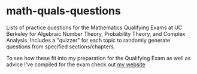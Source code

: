 # math-quals-questions
Lists of practice questions for the Mathematics Qualifying Exams at UC Berkeley for Algebraic Number Theory, Probability Theory, and Complex Analysis. Includes a "quizzer" for each topic to randomly generate questions from specified sections/chapters.

To see how these fit into my preparation for the Qualifying Exam as well as advice I've compiled for the exam check out [my website](https://amichaelsen-math.github.io/quals/)
